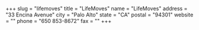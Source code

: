 +++
slug = "lifemoves"
title = "LifeMoves"
name = "LifeMoves"
address = "33 Encina Avenue"
city = "Palo Alto"
state = "CA"
postal = "94301"
website = ""
phone = "650 853-8672"
fax = ""
+++
